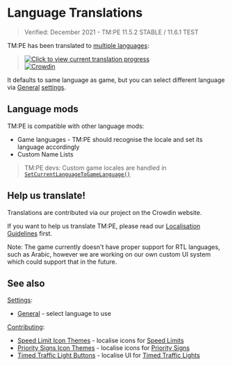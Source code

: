 # Language Translations

> Verified: December 2021 - TM:PE 11.5.2 STABLE / 11.6.1 TEST

TM:PE has been translated to [multiple languages](https://crowdin.com/project/tmpe):

> [![Click to view current translation progress](picLanguages_progress.png)](https://crowdin.com/project/tmpe)  
> [![Crowdin](https://badges.crowdin.net/tmpe/localized.svg)](https://crowdin.com/project/tmpe)

It defaults to same language as game, but you can select different language
via [General](General.md) [settings](Settings.md).

## Language mods

TM:PE is compatible with other language mods:

* Game languages - TM:PE should recognise the locale and set its language accordingly
* Custom Name Lists

> TM:PE devs: Custom game locales are handled
> in [`SetCurrentLanguageToGameLanguage()`](https://github.com/CitiesSkylinesMods/TMPE/blob/master/TLM/TLM/UI/Localization/Translation.cs)

## Help us translate!

Translations are contributed via our project on the Crowdin website.

If you want to help us translate TM:PE, please read our [Localisation Guidelines](Localisation.md) first.

Note: The game currently doesn't have proper support for RTL languages, such as Arabic, however we are working on our
own custom UI system which could support that in the future.

## See also

[Settings](Settings.md):

* [General](General.md) - select language to use

[Contributing](Contributing.md):

* [Speed Limit Icon Themes](Speed-Limit-Icon-Themes.md) - localise icons for [Speed Limits](Speed-Limits.md)
* [Priority Signs Icon Themes](Priority-Signs-Icon-Themes.md) - localise icons for [Priority Signs](Priority-Signs.md)
* [Timed Traffic Light Buttons](Timed-Traffic-Light-Buttons.md) - localise UI
  for [Timed Traffic Lights](Timed-Traffic-Lights.md)